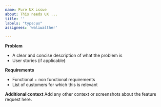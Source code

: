 ```yaml
---
name: Pure UX issue
about: This needs UX ...
title: ''
labels: "type:ux"
assignees: 'waliwalther'

---
```


**Problem**

- A clear and concise description of what the problem is
- User stories (if applicable)

**Requirements**

- Functional + non functional requirements
- List of customers for which this is relevant

**Additional context**
Add any other context or screenshots about the feature request here.
